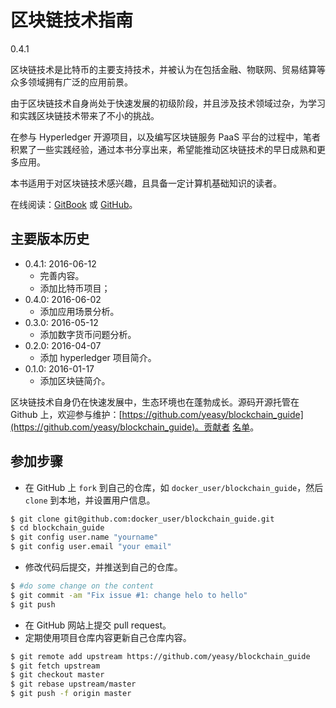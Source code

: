 区块链技术指南
======

0.4.1

区块链技术是比特币的主要支持技术，并被认为在包括金融、物联网、贸易结算等众多领域拥有广泛的应用前景。

由于区块链技术自身尚处于快速发展的初级阶段，并且涉及技术领域过杂，为学习和实践区块链技术带来了不小的挑战。

在参与 Hyperledger 开源项目，以及编写区块链服务 PaaS 平台的过程中，笔者积累了一些实践经验，通过本书分享出来，希望能推动区块链技术的早日成熟和更多应用。

本书适用于对区块链技术感兴趣，且具备一定计算机基础知识的读者。

在线阅读：[GitBook](https://www.gitbook.com/book/yeasy/blockchain_guide) 或 [GitHub](https://github.com/yeasy/blockchain_guide/blob/master/SUMMARY.md)。

## 主要版本历史
* 0.4.1: 2016-06-12
    * 完善内容。
    * 添加比特币项目；
* 0.4.0: 2016-06-02
    * 添加应用场景分析。
* 0.3.0: 2016-05-12
    * 添加数字货币问题分析。
* 0.2.0: 2016-04-07
    * 添加 hyperledger 项目简介。
* 0.1.0: 2016-01-17
    * 添加区块链简介。

区块链技术自身仍在快速发展中，生态环境也在蓬勃成长。源码开源托管在 Github 上，欢迎参与维护：[https://github.com/yeasy/blockchain_guide](https://github.com/yeasy/blockchain_guide)。贡献者 [名单](https://github.com/yeasy/blockchain_guide/graphs/contributors)。

## 参加步骤
* 在 GitHub 上 `fork` 到自己的仓库，如 `docker_user/blockchain_guide`，然后 `clone` 到本地，并设置用户信息。
```sh
$ git clone git@github.com:docker_user/blockchain_guide.git
$ cd blockchain_guide
$ git config user.name "yourname"
$ git config user.email "your email"
```
* 修改代码后提交，并推送到自己的仓库。
```sh
$ #do some change on the content
$ git commit -am "Fix issue #1: change helo to hello"
$ git push
```
* 在 GitHub 网站上提交 pull request。
* 定期使用项目仓库内容更新自己仓库内容。
```sh
$ git remote add upstream https://github.com/yeasy/blockchain_guide
$ git fetch upstream
$ git checkout master
$ git rebase upstream/master
$ git push -f origin master
```
